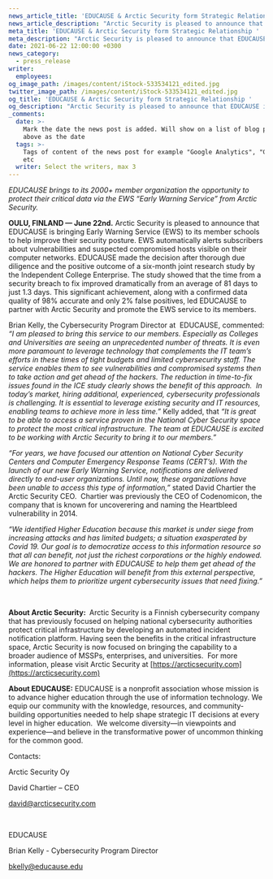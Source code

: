 ```yaml
---
news_article_title: 'EDUCAUSE & Arctic Security form Strategic Relationship '
news_article_description: "Arctic Security is pleased to announce that EDUCAUSE is bringing (EWS) Early Warning Service (EWS) to its member schools to help improve their security posture.\_EWS automatically alerts subscribers about vulnerabilities and suspected compromised hosts visible on their computer networks. "
meta_title: 'EDUCAUSE & Arctic Security form Strategic Relationship '
meta_description: "Arctic Security is pleased to announce that EDUCAUSE is bringing\_(EWS) Early Warning Service (EWS) to its member schools to help improve their security posture.\_EWS automatically alerts subscribers about vulnerabilities and suspected compromised hosts visible on their computer networks. "
date: 2021-06-22 12:00:00 +0300
news_category:
  - press_release
writer:
  employees:
og_image_path: /images/content/iStock-533534121_edited.jpg
twitter_image_path: /images/content/iStock-533534121_edited.jpg
og_title: 'EDUCAUSE & Arctic Security form Strategic Relationship '
og_description: "Arctic Security is pleased to announce that EDUCAUSE is bringing\_ (EWS) Early Warning Service (EWS) to its member schools to help improve their security posture.\_ EWS automatically alerts subscribers about vulnerabilities and suspected compromised hosts visible on their computer networks. "
_comments:
  date: >-
    Mark the date the news post is added. Will show on a list of blog posts
    above as the date
  tags: >-
    Tags of content of the news post for example "Google Analytics", "GitHub"
    etc
  writer: Select the writers, max 3
---
```


*EDUCAUSE brings to its 2000+ member organization the opportunity to protect their critical data via the EWS “Early Warning Service” from Arctic Security.&nbsp;*

**OULU, FINLAND — June 22nd.** Arctic Security is pleased to announce that EDUCAUSE is bringing Early Warning Service (EWS) to its member schools to help improve their security posture. EWS automatically alerts subscribers about vulnerabilities and suspected compromised hosts visible on their computer networks. EDUCAUSE made the decision after thorough due diligence and the positive outcome of a six-month joint research study by the Independent College Enterprise. The study showed that the time from a security breach to fix improved dramatically from an average of 81 days to just 1.3 days. This significant achievement, along with a confirmed data quality of 98% accurate and only 2% false positives, led EDUCAUSE to partner with Arctic Security and promote the EWS service to its members.

Brian Kelly, the Cybersecurity Program Director at&nbsp; EDUCAUSE, commented: *“I am pleased to bring this service to our members. Especially as Colleges and Universities are seeing an unprecedented number of threats. It is even more paramount to leverage technology that complements the IT team’s efforts in these times of tight budgets and limited cybersecurity staff. The service enables them to see vulnerabilities and compromised systems then to take action and get ahead of the hackers. The reduction in time-to-fix issues found in the ICE study clearly shows the benefit of this approach.&nbsp; In today’s market, hiring additional, experienced, cybersecurity professionals is challenging. It is essential to leverage existing security and IT resources, enabling teams to achieve more in less time.”* Kelly added, that *“It is great to be able to access a service proven in the National Cyber Security space to protect the most critical infrastructure. The team at EDUCAUSE is excited to be working with Arctic Security to bring it to our members.”*

*“For years, we have focused our attention on National Cyber Security Centers and Computer Emergency Response Teams (CERT’s). With the launch of our new Early Warning Service, notifications are delivered directly to end-user organizations. Until now, these organizations have been unable to access this type of information,”* stated David Chartier the Arctic Security CEO.&nbsp; Chartier was previously the CEO of Codenomicon, the company that is known for uncoverering and naming the Heartbleed vulnerability in 2014.

*“We identified Higher Education because this market is under siege from increasing attacks and has limited budgets; a situation exasperated by Covid 19. Our goal is to democratize access to this information resource so that all can benefit, not just the richest corporations or the highly endowed. We are honored to partner with EDUCAUSE to help them get ahead of the hackers. The Higher Education will benefit from this external perspective, which helps them to prioritize urgent cybersecurity issues that need fixing.”*

&nbsp;

**About Arctic Security:&nbsp;** Arctic Security is a Finnish cybersecurity company that has previously focused on helping national cybersecurity authorities protect critical infrastructure by developing an automated incident notification platform. Having seen the benefits in the critical infrastructure space, Arctic Security is now focused on bringing the capability to a broader audience of MSSPs, enterprises, and universities.&nbsp; For more information, please visit Arctic Security at [https://arcticsecurity.com](https://arcticsecurity.com)

**About EDUCAUSE:** EDUCAUSE is a nonprofit association whose mission is to advance higher education through the use of information technology. We equip our community with the knowledge, resources, and community-building opportunities needed to help shape strategic IT decisions at every level in higher education.&nbsp; We welcome diversity—in viewpoints and experience—and believe in the transformative power of uncommon thinking for the common good.

Contacts:

Arctic Security Oy

David Chartier – CEO

[david@arcticsecurity.com](mailto:david@arcticsecurity.com)

&nbsp;

EDUCAUSE

Brian Kelly - Cybersecurity Program Director

[bkelly@educause.edu](mailto:bkelly@educause.edu)
